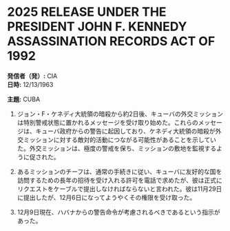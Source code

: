 # 2025 RELEASE UNDER THE PRESIDENT JOHN F. KENNEDY ASSASSINATION RECORDS ACT OF 1992

**発信者（発）:** CIA  
**日時:** 12/13/1963  

**主題:** CUBA  

1. ジョン・F・ケネディ大統領の暗殺から約2日後、キューバの外交ミッションは特別警戒状態に置かれるメッセージを受け取り始めた。これらのメッセージは、キューバ政府からの警告に起因しており、ケネディ大統領の暗殺が外交ミッションに対する敵対的活動につながる可能性があることを示していた。外交ミッションは、極度の警戒を保ち、ミッションの敷地を監視するように促された。

2. あるミッションのチーフは、通常の手続きに従い、キューバに友好的な国を訪問するための長年の招待を受け入れる許可を電話で求めたが、彼は正式にリクエストをケーブルで提出しなければならないと言われた。彼は11月29日に提出したが、12月6日になってようやくその権限を受け取った。

3. 12月9日現在、ハバナからの警告命令が考慮されるべきであるという指示があった。